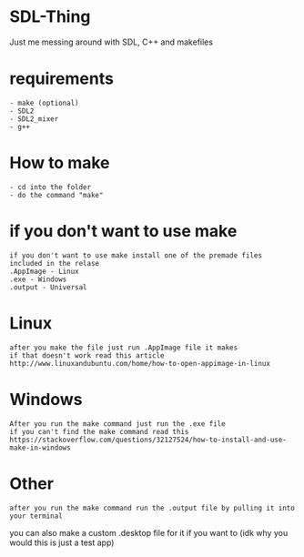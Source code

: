 # SDL-Thing
 Just me messing around with SDL, C++ and makefiles

# requirements
	- make (optional)
	- SDL2
	- SDL2_mixer
	- g++	

# How to make
	- cd into the folder
	- do the command "make"

# if you don't want to use make
	if you don't want to use make install one of the premade files included in the relase
	.AppImage - Linux
	.exe - Windows
	.output - Universal 

# Linux
	after you make the file just run .AppImage file it makes 
	if that doesn't work read this article  http://www.linuxandubuntu.com/home/how-to-open-appimage-in-linux
# Windows
	After you run the make command just run the .exe file
	if you can't find the make command read this https://stackoverflow.com/questions/32127524/how-to-install-and-use-make-in-windows
# Other
	after you run the make command run the .output file by pulling it into your terminal 

you can also make a custom .desktop file for it if you want to (idk why you would this is just a test app)